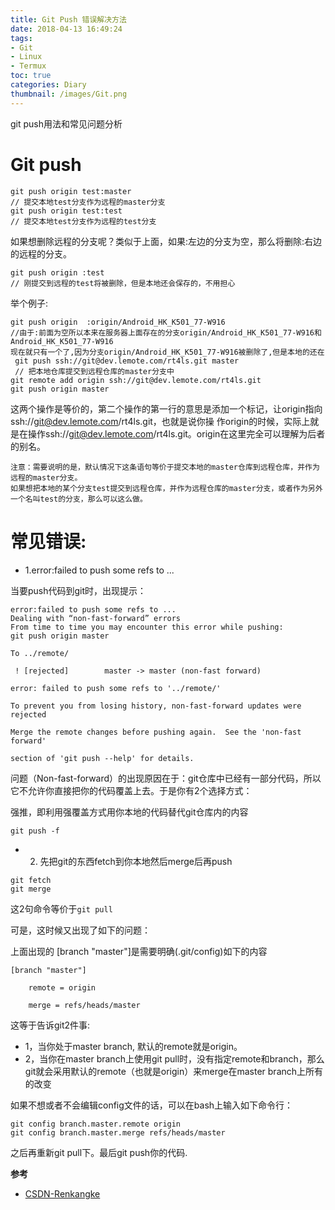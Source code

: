 ```yaml
---
title: Git Push 错误解决方法
date: 2018-04-13 16:49:24
tags:
- Git
- Linux
- Termux
toc: true
categories: Diary
thumbnail: /images/Git.png
---
```

git push用法和常见问题分析
<!--more-->
# Git push
```git
git push origin test:master
// 提交本地test分支作为远程的master分支
git push origin test:test
// 提交本地test分支作为远程的test分支
```
如果想删除远程的分支呢？类似于上面，如果:左边的分支为空，那么将删除:右边的远程的分支。

```git
git push origin :test
// 刚提交到远程的test将被删除，但是本地还会保存的，不用担心
```
举个例子:
```git
git push origin  :origin/Android_HK_K501_77-W916
//由于:前面为空所以本来在服务器上面存在的分支origin/Android_HK_K501_77-W916和Android_HK_K501_77-W916
现在就只有一个了,因为分支origin/Android_HK_K501_77-W916被删除了,但是本地的还在
 git push ssh://git@dev.lemote.com/rt4ls.git master
 // 把本地仓库提交到远程仓库的master分支中
git remote add origin ssh://git@dev.lemote.com/rt4ls.git
git push origin master
```
这两个操作是等价的，第二个操作的第一行的意思是添加一个标记，让origin指向ssh://git@dev.lemote.com/rt4ls.git，也就是说你操 作origin的时候，实际上就是在操作ssh://git@dev.lemote.com/rt4ls.git。origin在这里完全可以理解为后者 的别名。

    注意：需要说明的是，默认情况下这条语句等价于提交本地的master仓库到远程仓库，并作为远程的master分支。
    如果想把本地的某个分支test提交到远程仓库，并作为远程仓库的master分支，或者作为另外一个名叫test的分支，那么可以这么做。

# 常见错误:
- 1.error:failed to push some refs to ...

当要push代码到git时，出现提示：
```
error:failed to push some refs to ...
Dealing with “non-fast-forward” errors
From time to time you may encounter this error while pushing:
git push origin master

To ../remote/

 ! [rejected]        master -> master (non-fast forward)

error: failed to push some refs to '../remote/'

To prevent you from losing history, non-fast-forward updates were rejected

Merge the remote changes before pushing again.  See the 'non-fast forward'

section of 'git push --help' for details.

```

问题（Non-fast-forward）的出现原因在于：git仓库中已经有一部分代码，所以它不允许你直接把你的代码覆盖上去。于是你有2个选择方式：

强推，即利用强覆盖方式用你本地的代码替代git仓库内的内容
```
git push -f
```
- 2. 先把git的东西fetch到你本地然后merge后再push
```git
git fetch
git merge
```
这2句命令等价于`git pull`

可是，这时候又出现了如下的问题：

上面出现的 [branch "master"]是需要明确(.git/config)如下的内容
```
[branch "master"]

    remote = origin

    merge = refs/heads/master
```
这等于告诉git2件事:
- 1，当你处于master branch, 默认的remote就是origin。
- 2，当你在master branch上使用git pull时，没有指定remote和branch，那么git就会采用默认的remote（也就是origin）来merge在master branch上所有的改变

如果不想或者不会编辑config文件的话，可以在bash上输入如下命令行：
```
git config branch.master.remote origin
git config branch.master.merge refs/heads/master
```
之后再重新git pull下。最后git push你的代码.

**参考**
- [CSDN-Renkangke](http://www.cnblogs.com/renkangke/archive/2013/05/31/conquerAndroid.html)

